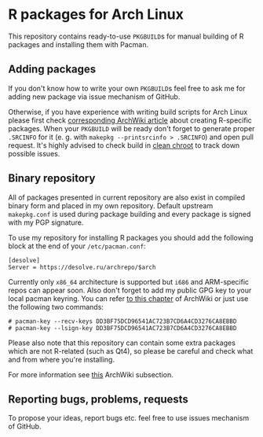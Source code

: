 # R packages for Arch Linux
This repository contains ready-to-use `PKGBUILD`s for manual building of R packages and installing them with Pacman.

## Adding packages
If you don't know how to write your own `PKGBUILD`s feel free to ask me for adding new package via issue mechanism of GitHub.

Otherwise, if you have experience with writing build scripts for Arch Linux please first check [corresponding ArchWiki article](https://wiki.archlinux.org/title/R_package_guidelines) about creating R-specific packages. When your `PKGBUILD` will be ready don't forget to generate proper `.SRCINFO` for it (e. g. with `makepkg --printsrcinfo > .SRCINFO`) and open pull request. It's highly advised to check build in [clean chroot](https://wiki.archlinux.org/title/DeveloperWiki:Building_in_a_clean_chroot) to track down possible issues.

## Binary repository
All of packages presented in current repository are also exist in compiled binary form and placed in my own repository. Default upstream `makepkg.conf` is used during package building and every package is signed with my PGP signature.

To use my repository for installing R packages you should add the following block at the end of your `/etc/pacman.conf`:
```
[desolve]
Server = https://desolve.ru/archrepo/$arch
```
Currently only `x86_64` architecture is supported but `i686` and ARM-specific repos can appear soon. Also don't forget to add my public GPG key to your local pacman keyring. You can refer [to this chapter](https://wiki.archlinux.org/title/Pacman/Package_signing#Adding_unofficial_keys) of ArchWiki or just use the following two commands:
```
# pacman-key --recv-keys DD3BF75DCD96541AC723B7CD6A4CD3276CA8EBBD
# pacman-key --lsign-key DD3BF75DCD96541AC723B7CD6A4CD3276CA8EBBD
```
Please also note that this repository can contain some extra packages which are not R-related (such as Qt4), so please be careful and check what and from where you're installing.

For more information see [this](https://wiki.archlinux.org/title/Unofficial_user_repositories#desolve) ArchWiki subsection.

## Reporting bugs, problems, requests
To propose your ideas, report bugs etc. feel free to use issues mechanism of GitHub.

